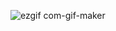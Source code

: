 ![ezgif com-gif-maker](https://user-images.githubusercontent.com/31929901/118458704-b2f33400-b703-11eb-97b5-912ebb6a2b3d.gif)
